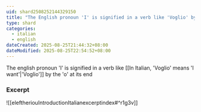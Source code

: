 ```yaml
---
uid: shard2508252144329150
title: "The English pronoun 'I' is signified in a verb like 'Voglio' by the 'o' at its end"
type: shard
categories:
  - italian
  - english
dateCreated: 2025-08-25T21:44:32+08:00
dateModified: 2025-08-25T22:54:52+08:00
---
```

The english pronoun 'I' is signified in a verb like [[In Italian, 'Voglio' means 'I want'|'Voglio']] by the 'o' at its end

### Excerpt
![[eleftheriouIntroductionItalianexcerptindex#^r1g3v]]
